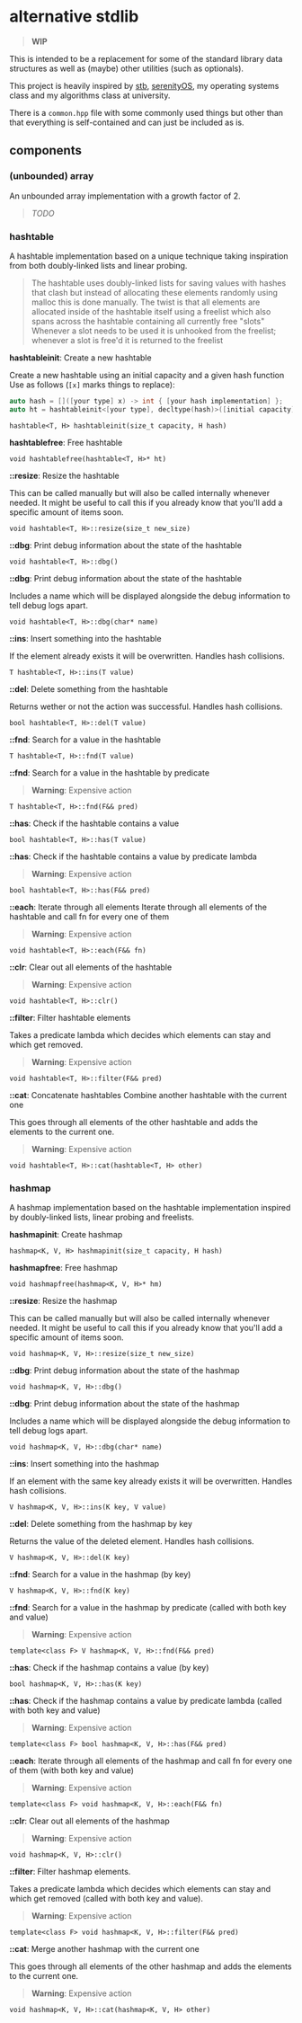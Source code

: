 # alternative stdlib

> **WIP**

This is intended to be a replacement for some of the standard library data structures as well as (maybe) other utilities (such as optionals).

This project is heavily inspired by [stb](https://github.com/nothings/stb), [serenityOS](https://github.com/SerenityOS/serenity), my operating systems class and my algorithms class at university.

There is a `common.hpp` file with some commonly used things but other than that everything is self-contained and can just be included as is.

## components

### (unbounded) array

An unbounded array implementation with a growth factor of 2.

> *TODO*


### hashtable

A hashtable implementation based on a unique technique taking inspiration from both doubly-linked lists and linear probing.

> The hashtable uses doubly-linked lists for saving values with hashes that clash but instead of allocating these elements randomly using malloc this is done manually.
> The twist is that all elements are allocated inside of the hashtable itself using a freelist which also spans across the hashtable containing all currently free "slots"
> Whenever a slot needs to be used it is unhooked from the freelist; whenever a slot is free'd it is returned to the freelist

**hashtableinit**: Create a new hashtable

Create a new hashtable using an initial capacity and a given hash function
Use as follows (`[x]` marks things to replace):
```c
auto hash = []([your type] x) -> int { [your hash implementation] };
auto ht = hashtableinit<[your type], decltype(hash)>([initial capacity], hash);
```

`hashtable<T, H> hashtableinit(size_t capacity, H hash)`


**hashtablefree**: Free hashtable

`void hashtablefree(hashtable<T, H>* ht)`


**::resize**: Resize the hashtable

This can be called manually but will also be called internally whenever needed.
It might be useful to call this if you already know that you'll add a specific amount of items soon.

`void hashtable<T, H>::resize(size_t new_size)`


**::dbg**: Print debug information about the state of the hashtable

`void hashtable<T, H>::dbg()`


**::dbg**: Print debug information about the state of the hashtable

Includes a name which will be displayed alongside the debug information to tell debug logs apart.

`void hashtable<T, H>::dbg(char* name)`


**::ins**: Insert something into the hashtable

If the element already exists it will be overwritten.
Handles hash collisions.

`T hashtable<T, H>::ins(T value)`


**::del**: Delete something from the hashtable

Returns wether or not the action was successful.
Handles hash collisions.

`bool hashtable<T, H>::del(T value)`


**::fnd**: Search for a value in the hashtable

`T hashtable<T, H>::fnd(T value)`

**::fnd**: Search for a value in the hashtable by predicate

> **Warning**: Expensive action

`T hashtable<T, H>::fnd(F&& pred)`


**::has**: Check if the hashtable contains a value

`bool hashtable<T, H>::has(T value)`


**::has**: Check if the hashtable contains a value by predicate lambda

> **Warning**: Expensive action

`bool hashtable<T, H>::has(F&& pred)`


**::each**: Iterate through all elements
Iterate through all elements of the hashtable and call fn for every one of them

> **Warning**: Expensive action

`void hashtable<T, H>::each(F&& fn)`


**::clr**: Clear out all elements of the hashtable

> **Warning**: Expensive action

`void hashtable<T, H>::clr()`


**::filter**: Filter hashtable elements

Takes a predicate lambda which decides which elements can stay and which get removed.

> **Warning**: Expensive action

`void hashtable<T, H>::filter(F&& pred)`


**::cat**: Concatenate hashtables
Combine another hashtable with the current one

This goes through all elements of the other hashtable and adds the elements to the current one.

> **Warning**: Expensive action

`void hashtable<T, H>::cat(hashtable<T, H> other)`



### hashmap

A hashmap implementation based on the hashtable implementation inspired by doubly-linked lists, linear probing and freelists.

**hashmapinit**: Create hashmap

`hashmap<K, V, H> hashmapinit(size_t capacity, H hash)`

**hashmapfree**: Free hashmap

`void hashmapfree(hashmap<K, V, H>* hm)`


**::resize**: Resize the hashmap

This can be called manually but will also be called internally whenever needed.
It might be useful to call this if you already know that you'll add a specific amount of items soon.

`void hashmap<K, V, H>::resize(size_t new_size)`


**::dbg**: Print debug information about the state of the hashmap

`void hashmap<K, V, H>::dbg()`


**::dbg**: Print debug information about the state of the hashmap

Includes a name which will be displayed alongside the debug information to tell debug logs apart.

`void hashmap<K, V, H>::dbg(char* name)`


**::ins**: Insert something into the hashmap

If an element with the same key already exists it will be overwritten.
Handles hash collisions.

`V hashmap<K, V, H>::ins(K key, V value)`


**::del**: Delete something from the hashmap by key

Returns the value of the deleted element.
Handles hash collisions.

`V hashmap<K, V, H>::del(K key)`


**::fnd**: Search for a value in the hashmap (by key)

`V hashmap<K, V, H>::fnd(K key)`


**::fnd**: Search for a value in the hashmap by predicate (called with both key and value)

> **Warning**: Expensive action

`template<class F> V hashmap<K, V, H>::fnd(F&& pred)`
   

**::has**: Check if the hashmap contains a value (by key)

`bool hashmap<K, V, H>::has(K key)`


**::has**: Check if the hashmap contains a value by predicate lambda (called with both key and value)

> **Warning**: Expensive action

`template<class F> bool hashmap<K, V, H>::has(F&& pred)`


**::each**: Iterate through all elements of the hashmap and call fn for every one of them (with both key and value)

> **Warning**: Expensive action

`template<class F> void hashmap<K, V, H>::each(F&& fn)`


**::clr**: Clear out all elements of the hashmap

> **Warning**: Expensive action

`void hashmap<K, V, H>::clr()`
   

**::filter**: Filter hashmap elements.

Takes a predicate lambda which decides which elements can stay and which get removed (called with both key and value).

> **Warning**: Expensive action

`template<class F> void hashmap<K, V, H>::filter(F&& pred)`


**::cat**: Merge another hashmap with the current one

This goes through all elements of the other hashmap and adds the elements to the current one.

> **Warning**: Expensive action

`void hashmap<K, V, H>::cat(hashmap<K, V, H> other)`

